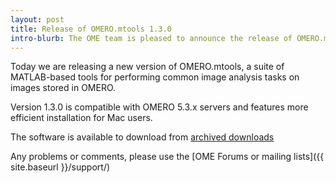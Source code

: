 ```yaml
---
layout: post
title: Release of OMERO.mtools 1.3.0
intro-blurb: The OME team is pleased to announce the release of OMERO.mtools 1.3.0
---
```

Today we are releasing a new version of OMERO.mtools, a suite of MATLAB-based tools for performing common image analysis tasks on images stored in OMERO.

Version 1.3.0 is compatible with OMERO 5.3.x servers and features more efficient installation for Mac users.

The software is available to download from 
[archived downloads](http://downloads.openmicroscopy.org/mtools/1.3.0/)

Any problems or comments, please use the [OME Forums or mailing lists]({{ site.baseurl }}/support/)
